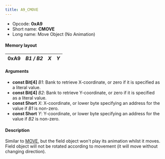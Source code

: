 ```yaml
---
title: A9_CMOVE
---
```


-   Opcode: **0xA9**
-   Short name: **CMOVE**
-   Long name: Move Object (No Animation)

#### Memory layout

| 0xA9 | *B1 / B2* | *X* | *Y* |
|------|-----------|-----|-----|

#### Arguments

-   **const Bit\[4\]** *B1*: Bank to retrieve X-coordinate, or zero if it is specified as a literal value.
-   **const Bit\[4\]** *B2*: Bank to retrieve Y-coordinate, or zero if it is specified as a literal value.
-   **const Short** *X*: X-coordinate, or lower byte specifying an address for the value if *B1* is non-zero.
-   **const Short** *Y*: Y-coordinate, or lower byte specifying an address for the value if *B2* is non-zero.

#### Description

Similar to [MOVE](A8_MOVE.md), but the field object won't play its animation whilst it moves. Field object will not be rotated according to movement (it will move without changing direction).
